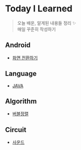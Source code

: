 # Today I Learned

> 오늘 배운, 알게된 내용들 정리 :sparkles:  
> 매일 꾸준히 작성하기  

## Android

* [화면 전환하기](https://github.com/nyong-lab/TIL/blob/master/Android/Change.md)

## Language

* [JAVA](https://github.com/nyong-lab/TIL/blob/master/JAVA/Data_Structure.md)

## Algorithm

* [버블정렬](https://github.com/nyong-lab/TIL/blob/master/Algorithm/Bubble_Sort.md)

## Circuit

* [사운드](https://github.com/nyong-lab/TIL/blob/master/Circuit/Audio.md)  

